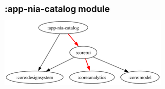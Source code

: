 # :app-nia-catalog module

![Dependency graph](../docs/images/graphs/dep_graph_app_nia_catalog.svg)
